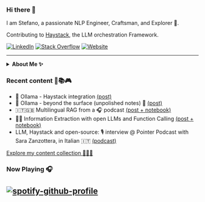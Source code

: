 ### Hi there 👋

I am Stefano, a passionate  NLP Engineer, Craftsman, and Explorer 🧭.

Contributing to [Haystack](https://github.com/deepset-ai/haystack), the LLM orchestration Framework.

<p align="left">
  <a href="https://www.linkedin.com/in/stefano-fiorucci/"><img alt="LinkedIn" title="LinkedIn"src="https://img.shields.io/badge/linkedin-%230077B5.svg?&style=for-the-badge&logo=linkedin&logoColor=white"></a>
    <a href="https://stackoverflow.com/users/10883094/stefano-fiorucci-anakin87/"><img alt="Stack Overflow" title="Stack Overflow"src="https://img.shields.io/badge/-Stackoverflow-FE7A16?style=for-the-badge&logo=stack-overflow&logoColor=white"></a>
   <a href="https://stefano-fiorucci.netlify.app/"><img alt="Website" title="Website" src="https://img.shields.io/badge/💻-website-informational?style=for-the-badge&labelColor=blue"></a>   
</p>

<hr/>
<details><summary><strong>About Me ✨</strong></summary>
  
💫 Structural Engineer turned Software Engineer with a **passion** for exploring the realms of Machine Learning and Natural Language Processing.

🔍 Formerly at 01S for 5 years, I specialized in information extraction and retrieval from unstructured documents, making valuable information accessible to Italian citizens.

💙 Currently, I am proud to be part of deepset, contributing to [Haystack](https://github.com/deepset-ai/haystack), the open-source LLM Framework 🏗️. I enjoy engaging with a vibrant community of users and contributors.
  
In my spare time:
* I often take meditative walks :walking:
* I dedicate myself to social volunteering :star:
* I am part of a theatre group, I read, I watch films... :art:
</details>

### Recent content 🧪📚🎮
<!--content start-->
- 🦙 Ollama - Haystack integration [(post)](https://www.linkedin.com/posts/stefano-fiorucci_haystack-llm-rag-activity-7150444842001629186-xtQi)
- 🦙 Ollama - beyond the surface (unpolished notes) 📝 [(post)](https://www.linkedin.com/posts/stefano-fiorucci_llm-docker-largelanguagemodels-activity-7148948677154299904-dh0L)
- 🇮🇹🇬🇧 Multilingual RAG from a 🎧 podcast [(post + notebook)](https://www.linkedin.com/posts/stefano-fiorucci_haystack-llm-rag-activity-7148232270707937280-Pks_)
- 🧪🦍 Information Extraction with open LLMs and Function Calling [(post + notebook)](https://www.linkedin.com/posts/stefano-fiorucci_haystack-opensource-largelanguagemodels-activity-7143511665278447618-OKLW)
- LLM, Haystack and open-source: 🎙️ interview @ Pointer Podcast with Sara Zanzottera, in Italian 🇮🇹 [(podcast)](https://pointerpodcast.it/p/pointer183-haystack-creare-llm-applications-in-modo-facile-con-stefano-fiorucci-e-sara-zanzottera/)
<!--content end-->

[Explore my content collection 🧩🧩🧩](https://github.com/anakin87/content-collection)

### Now Playing 🎧
[![spotify-github-profile](https://spotify-github-profile.vercel.app/api/view?uid=11144145828&cover_image=true&theme=novatorem&bar_color=634eb1&bar_color_cover=false)](https://open.spotify.com/user/11144145828)
<br/>
---
<!--
**anakin87/anakin87** is a ✨ _special_ ✨ repository because its `README.md` (this file) appears on your GitHub profile.

Here are some ideas to get you started:

- 🔭 I’m currently working on ...
- 🌱 I’m currently learning ...
- 👯 I’m looking to collaborate on ...
- 🤔 I’m looking for help with ...
- 💬 Ask me about ...
- 📫 How to reach me: ...
- 😄 Pronouns: ...
- ⚡ Fun fact: ...
-->
